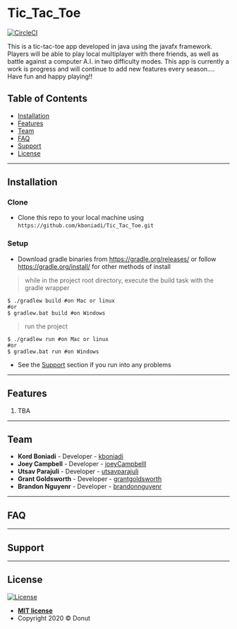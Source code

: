 # Tic_Tac_Toe
[![CircleCI](https://circleci.com/gh/kboniadi/Tic_Tac_Toe.svg?style=svg&circle-token=35d8e43f1e10672580ef6a0729da74d901e583be)](https://circleci.com/gh/kboniadi/Tic_Tac_Toe)

This is a tic-tac-toe app developed in java using the javafx framework. Players will be able to play local multiplayer with there friends,
as well as battle against a computer A.I. in two difficulty modes. This app is currently a work is progress and will continue to add new
features every season.... Have fun and happy playing!!

## Table of Contents
- [Installation](#installation)
- [Features](#features)
- [Team](#team)
- [FAQ](#faq)
- [Support](#support)
- [License](#license)

---

## Installation

### Clone

- Clone this repo to your local machine using `https://github.com/kboniadi/Tic_Tac_Toe.git`

### Setup

- Download gradle binaries from https://gradle.org/releases/ or follow https://gradle.org/install/ for other methods of install

> while in the project root directory, execute the build task with the gradle wrapper

```shell
$ ./gradlew build #on Mac or linux
#or
$ gradlew.bat build #on Windows
```
> run the project

```shell
$ ./gradlew run #on Mac or linux
#or
$ gradlew.bat run #on Windows
```
- See the [Support](#support) section if you run into any problems
---

## Features
1. TBA


---
  
## Team
- **Kord Boniadi** - Developer - [kboniadi](https://github.com/kboniadi)
- **Joey Campbell** - Developer - [joeyCampbelll](https://github.com/joeyCampbelll)
- **Utsav Parajuli** - Developer - [utsavparajuli](https://github.com/utsavparajuli)
- **Grant Goldsworth** - Developer - [grantgoldsworth](https://github.com/grantgoldsworth)
- **Brandon Nguyenr** - Developer - [brandonnguyenr](https://github.com/brandonnguyenr)

---

## FAQ

---

## Support

---

## License

[![License](http://img.shields.io/:license-mit-blue.svg?style=flat-square)](http://badges.mit-license.org)
- **[MIT license](http://opensource.org/licenses/mit-license.php)**
- Copyright 2020 © Donut
